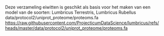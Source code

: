 Deze verzameling eiwitten is geschikt 
als basis voor het maken van een model van de soorten: Lumbricus Terrestris, Lumbricus Rubellus
data/protocol2/uniprot_proteome/proteoms.fa
https://raw.githubusercontent.com/ProjecticumDataScience/lumbricus/refs/heads/master/data/protocol2/uniprot_proteome/proteoms.fa